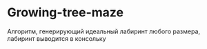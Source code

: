 # Growing-tree-maze
Алгоритм, генерирующий идеальный лабиринт любого размера, лабиринт выводится в консольку

